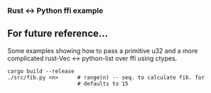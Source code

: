 ### Rust <-> Python ffi example

For future reference...
----

Some examples showing how to pass a primitive u32 and a more complicated
rust-Vec <-> python-list over ffi using ctypes.


    cargo build --release
    ./src/fib.py <n>      # range(n) -- seq. to calculate fib. for
                          # defaults to 15

